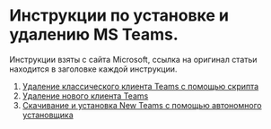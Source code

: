 # Инструкции по установке и удалению MS Teams.

Инструкции взяты с сайта Microsoft, ссылка на оригинал статьи находится в заголовке каждой инструкции.

1. [Удаление классического клиента Teams с помощью скрипта](remove-classic-teams.md)
2. [Удаление нового клиента Teams](remove-new-teams.md)
3. [Скачивание и установка New Teams с помощью автономного установщика](install-new-teams.md)